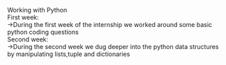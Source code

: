 Working with Python  
First week:    
   ->During the first week of the internship we worked around some basic python coding questions  
Second week:  
   ->During the second week we dug deeper into the python data structures by manipulating lists,tuple and dictionaries  

   
